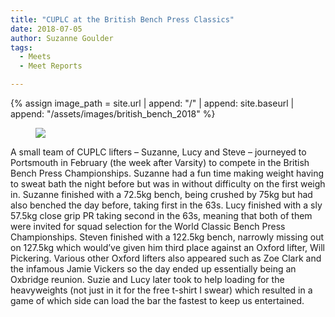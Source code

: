 ```yaml
---
title: "CUPLC at the British Bench Press Classics"
date: 2018-07-05
author: Suzanne Goulder
tags:
  - Meets
  - Meet Reports

---
```

{% assign image_path = site.url | append: "/" | append: site.baseurl | append: "/assets/images/british_bench_2018" %}

<figure>
  <img src="{{ image_path }}/1.jpg">
</figure>

A small team of CUPLC lifters – Suzanne, Lucy and Steve – journeyed to Portsmouth in February (the week after Varsity) to compete in the British Bench Press Championships. Suzanne had a fun time making weight having to sweat bath the night before but was in without difficulty on the first weigh in. Suzanne finished with a 72.5kg bench, being crushed by 75kg but had also benched the day before, taking first in the 63s. Lucy finished with a sly 57.5kg close grip PR taking second in the 63s, meaning that both of them were invited for squad selection for the World Classic Bench Press Championships. Steven finished with a 122.5kg bench, narrowly missing out on 127.5kg which would’ve given him third place against an Oxford lifter, Will Pickering. Various other Oxford lifters also appeared such as Zoe Clark and the infamous Jamie Vickers so the day ended up essentially being an Oxbridge reunion. Suzie and Lucy later took to help loading for the heavyweights (not just in it for the free t-shirt I swear) which resulted in a game of which side can load the bar the fastest to keep us entertained.
